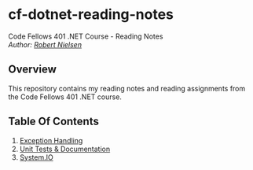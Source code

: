 # cf-dotnet-reading-notes
Code Fellows 401 .NET Course - Reading Notes  
_Author: [Robert Nielsen](https://github.com/robertjnielsen)_

## Overview
This repository contains my reading notes and reading assignments from the Code Fellows 401 .NET course.

## Table Of Contents
1. [Exception Handling](exception-handling.md)
2. [Unit Tests & Documentation](unit-tests-and-documentation.md)
3. [System.IO](system-io.md)